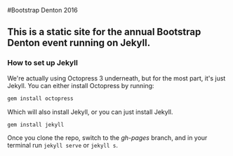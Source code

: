 #Bootstrap Denton 2016
## This is a static site for the annual Bootstrap Denton event running on Jekyll.

### How to set up Jekyll
We're actually using Octopress 3 underneath, but for the most part, it's just Jekyll. You can either install Octopress by running:

```bash
gem install octopress
```

Which will also install Jekyll, or you can just install Jekyll.

```bash
gem install jekyll
```

Once you clone the repo, switch to the *gh-pages* branch, and in your terminal run `jekyll serve` or `jekyll s`.